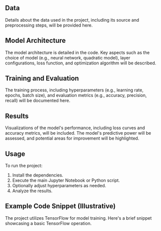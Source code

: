 


## Data

Details about the data used in the project, including its source and preprocessing steps, will be provided here.

## Model Architecture

The model architecture is detailed in the code.  Key aspects such as the choice of model (e.g., neural network, quadratic model), layer configurations, loss function, and optimization algorithm will be described.


## Training and Evaluation

The training process, including hyperparameters (e.g., learning rate, epochs, batch size), and evaluation metrics (e.g., accuracy, precision, recall) will be documented here.

## Results

Visualizations of the model's performance, including loss curves and accuracy metrics, will be included.  The model's predictive power will be assessed, and potential areas for improvement will be highlighted.


## Usage

To run the project:

1. Install the dependencies.
2. Execute the main Jupyter Notebook or Python script.
3. Optionally adjust hyperparameters as needed.
4. Analyze the results.


## Example Code Snippet (Illustrative)

The project utilizes TensorFlow for model training.  Here's a brief snippet showcasing a basic TensorFlow operation.

